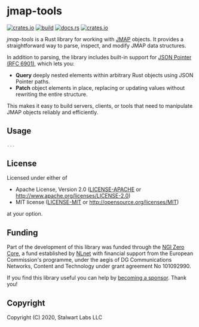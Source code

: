 # jmap-tools

[![crates.io](https://img.shields.io/crates/v/jmap-tools)](https://crates.io/crates/jmap-tools)
[![build](https://github.com/stalwartlabs/jmap-tools/actions/workflows/rust.yml/badge.svg)](https://github.com/stalwartlabs/jmap-tools/actions/workflows/rust.yml)
[![docs.rs](https://img.shields.io/docsrs/jmap-tools)](https://docs.rs/jmap-tools)
[![crates.io](https://img.shields.io/crates/l/jmap-tools)](http://www.apache.org/licenses/LICENSE-2.0)

_jmap-tools_ is a Rust library for working with [JMAP](https://jmap.io/) objects. It provides a straightforward way to parse, inspect, and modify JMAP data structures.

In addition to parsing, the library includes built-in support for [JSON Pointer (RFC 6901)](https://datatracker.ietf.org/doc/html/rfc6901), which lets you:

- **Query** deeply nested elements within arbitrary Rust objects using JSON Pointer paths.
- **Patch** object elements in place, replacing or updating values without rewriting the entire structure.

This makes it easy to build servers, clients, or tools that need to manipulate JMAP objects reliably and efficiently.

## Usage

```rust
...
```

## License

Licensed under either of

 * Apache License, Version 2.0 ([LICENSE-APACHE](LICENSE-APACHE) or http://www.apache.org/licenses/LICENSE-2.0)
 * MIT license ([LICENSE-MIT](LICENSE-MIT) or http://opensource.org/licenses/MIT)

at your option.

## Funding

Part of the development of this library was funded through the [NGI Zero Core](https://nlnet.nl/NGI0/), a fund established by [NLnet](https://nlnet.nl/) with financial support from the European Commission's programme, under the aegis of DG Communications Networks, Content and Technology under grant agreement No 101092990.

If you find this library useful you can help by [becoming a sponsor](https://opencollective.com/stalwart). Thank you!

## Copyright

Copyright (C) 2020, Stalwart Labs LLC
